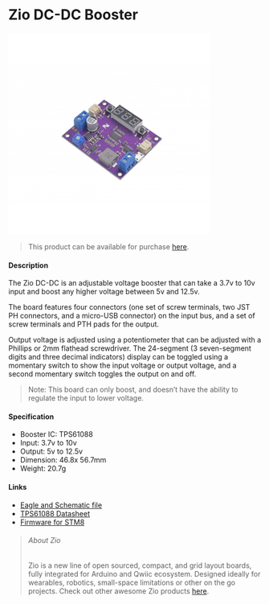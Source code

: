 # Zio DC-DC Booster

![](dc-dc-booster.png)

> This product can be available for purchase [here](https://www.smart-prototyping.com/Zio-DC-DC-Booster).



#### Description


The Zio DC-DC is an adjustable voltage booster that can take a 3.7v to 10v input and boost any higher voltage between 5v and 12.5v.

The board features four connectors (one set of screw terminals, two JST PH connectors, and a micro-USB connector) on the input bus, and a set of screw terminals and PTH pads for the output.

Output voltage is adjusted using a potentiometer that can be adjusted with a Phillips or 2mm flathead screwdriver. The 24-segment (3 seven-segment digits and three decimal indicators) display can be toggled using a momentary switch to show the input voltage or output voltage, and a second momentary switch toggles the output on and off.

> Note: This board can only boost, and doesn’t have the ability to regulate the input to lower voltage.



#### Specification

* Booster IC: TPS61088
* Input: 3.7v to 10v
* Output: 5v to 12.5v
* Dimension: 46.8x 56.7mm
* Weight: 20.7g




#### Links

* [Eagle and Schematic file](https://github.com/ZIOCC/Zio-DC-DC-Booster)
* [TPS61088 Datasheet](http://www.ti.com/product/TPS61088/technicaldocuments)
* [Firmware for STM8](https://www.smart-prototyping.com/image/data/NOA-RnD/101917%20DC-DC%20Booster/Zio%20DC-DC%20Booster_firmware.zip)









> ###### About Zio
> Zio is a new line of open sourced, compact, and grid layout boards, fully integrated for Arduino and Qwiic ecosystem. Designed ideally for wearables, robotics, small-space limitations or other on the go projects. Check out other awesome Zio products [here](https://www.smart-prototyping.com/Zio).
